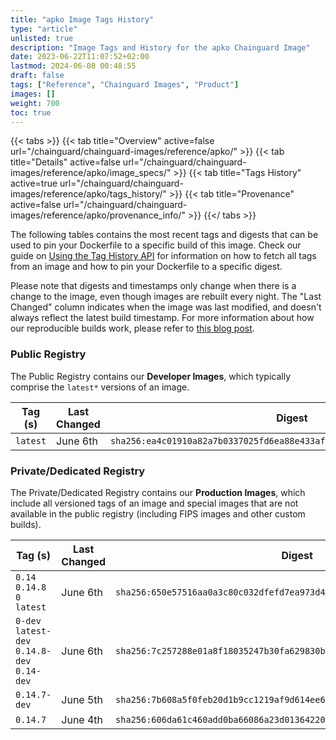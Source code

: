 ```yaml
---
title: "apko Image Tags History"
type: "article"
unlisted: true
description: "Image Tags and History for the apko Chainguard Image"
date: 2023-06-22T11:07:52+02:00
lastmod: 2024-06-08 00:48:55
draft: false
tags: ["Reference", "Chainguard Images", "Product"]
images: []
weight: 700
toc: true
---
```


{{< tabs >}}
{{< tab title="Overview" active=false url="/chainguard/chainguard-images/reference/apko/" >}}
{{< tab title="Details" active=false url="/chainguard/chainguard-images/reference/apko/image_specs/" >}}
{{< tab title="Tags History" active=true url="/chainguard/chainguard-images/reference/apko/tags_history/" >}}
{{< tab title="Provenance" active=false url="/chainguard/chainguard-images/reference/apko/provenance_info/" >}}
{{</ tabs >}}

The following tables contains the most recent tags and digests that can be used to pin your Dockerfile to a specific build of this image. Check our guide on [Using the Tag History API](/chainguard/chainguard-images/using-the-tag-history-api/) for information on how to fetch all tags from an image and how to pin your Dockerfile to a specific digest.

Please note that digests and timestamps only change when there is a change to the image, even though images are rebuilt every night. The "Last Changed" column indicates when the image was last modified, and doesn't always reflect the latest build timestamp. For more information about how our reproducible builds work, please refer to [this blog post](https://www.chainguard.dev/unchained/reproducing-chainguards-reproducible-image-builds).

### Public Registry
The Public Registry contains our **Developer Images**, which typically comprise the `latest*` versions of an image.

| Tag (s)   | Last Changed | Digest                                                                    |
|-----------|--------------|---------------------------------------------------------------------------|
|  `latest` | June 6th     | `sha256:ea4c01910a82a7b0337025fd6ea88e433af32583dec619f800c8f5f357493122` |


### Private/Dedicated Registry
The Private/Dedicated Registry contains our **Production Images**, which include all versioned tags of an image and special images that are not available in the public registry (including FIPS images and other custom builds).

| Tag (s)                                       | Last Changed | Digest                                                                    |
|-----------------------------------------------|--------------|---------------------------------------------------------------------------|
|  `0.14` `0.14.8` `0` `latest`                 | June 6th     | `sha256:650e57516aa0a3c80c032dfefd7ea973d4b1f3e7f5d946d427adb7b2700b0248` |
|  `0-dev` `latest-dev` `0.14.8-dev` `0.14-dev` | June 6th     | `sha256:7c257288e01a8f18035247b30fa629830b43158e5322cb84e4f5224401be8bb1` |
|  `0.14.7-dev`                                 | June 5th     | `sha256:7b608a5f0feb20d1b9cc1219af9d614ee6c8dcaeeb79be434d460c8c733860c0` |
|  `0.14.7`                                     | June 4th     | `sha256:606da61c460add0ba66086a23d01364220f94c4949cd45c669c1df22a27ca799` |

